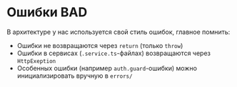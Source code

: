 # Ошибки BAD

В архитектуре у нас используется свой стиль ошибок, главное помнить:

- Ошибки не возвращаются через `return` (только `throw`)
- Ошибки в сервисах (`.service.ts`-файлах) возвращаются через `HttpExeption`
- Особенных ошибки (например `auth.guard`-ошибки) можно инициализировать вручную в `errors/`
